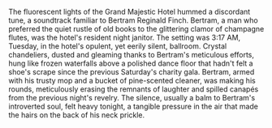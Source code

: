 The fluorescent lights of the Grand Majestic Hotel hummed a discordant tune, a soundtrack familiar to Bertram Reginald Finch. Bertram, a man who preferred the quiet rustle of old books to the glittering clamor of champagne flutes, was the hotel's resident night janitor. The setting was 3:17 AM, Tuesday, in the hotel's opulent, yet eerily silent, ballroom. Crystal chandeliers, dusted and gleaming thanks to Bertram's meticulous efforts, hung like frozen waterfalls above a polished dance floor that hadn't felt a shoe's scrape since the previous Saturday's charity gala. Bertram, armed with his trusty mop and a bucket of pine-scented cleaner, was making his rounds, meticulously erasing the remnants of laughter and spilled canapés from the previous night's revelry. The silence, usually a balm to Bertram's introverted soul, felt heavy tonight, a tangible pressure in the air that made the hairs on the back of his neck prickle.
